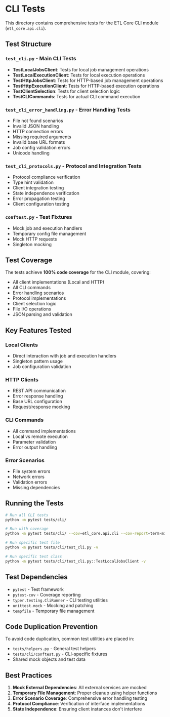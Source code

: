 # CLI Tests

This directory contains comprehensive tests for the ETL Core CLI module (`etl_core.api.cli`).

## Test Structure

### `test_cli.py` - Main CLI Tests
- **TestLocalJobsClient**: Tests for local job management operations
- **TestLocalExecutionClient**: Tests for local execution operations
- **TestHttpJobsClient**: Tests for HTTP-based job management operations
- **TestHttpExecutionClient**: Tests for HTTP-based execution operations
- **TestClientSelection**: Tests for client selection logic
- **TestCLICommands**: Tests for actual CLI command execution

### `test_cli_error_handling.py` - Error Handling Tests
- File not found scenarios
- Invalid JSON handling
- HTTP connection errors
- Missing required arguments
- Invalid base URL formats
- Job config validation errors
- Unicode handling

### `test_cli_protocols.py` - Protocol and Integration Tests
- Protocol compliance verification
- Type hint validation
- Client integration testing
- State independence verification
- Error propagation testing
- Client configuration testing

### `conftest.py` - Test Fixtures
- Mock job and execution handlers
- Temporary config file management
- Mock HTTP requests
- Singleton mocking

## Test Coverage

The tests achieve **100% code coverage** for the CLI module, covering:

- All client implementations (Local and HTTP)
- All CLI commands
- Error handling scenarios
- Protocol implementations
- Client selection logic
- File I/O operations
- JSON parsing and validation

## Key Features Tested

### Local Clients
- Direct interaction with job and execution handlers
- Singleton pattern usage
- Job configuration validation

### HTTP Clients
- REST API communication
- Error response handling
- Base URL configuration
- Request/response mocking

### CLI Commands
- All command implementations
- Local vs remote execution
- Parameter validation
- Error output handling

### Error Scenarios
- File system errors
- Network errors
- Validation errors
- Missing dependencies

## Running the Tests

```bash
# Run all CLI tests
python -m pytest tests/cli/

# Run with coverage
python -m pytest tests/cli/ --cov=etl_core.api.cli --cov-report=term-missing

# Run specific test file
python -m pytest tests/cli/test_cli.py -v

# Run specific test class
python -m pytest tests/cli/test_cli.py::TestLocalJobsClient -v
```

## Test Dependencies

- `pytest` - Test framework
- `pytest-cov` - Coverage reporting
- `typer.testing.CliRunner` - CLI testing utilities
- `unittest.mock` - Mocking and patching
- `tempfile` - Temporary file management

## Code Duplication Prevention

To avoid code duplication, common test utilities are placed in:
- `tests/helpers.py` - General test helpers
- `tests/cli/conftest.py` - CLI-specific fixtures
- Shared mock objects and test data

## Best Practices

1. **Mock External Dependencies**: All external services are mocked
2. **Temporary File Management**: Proper cleanup using helper functions
3. **Error Scenario Coverage**: Comprehensive error handling testing
4. **Protocol Compliance**: Verification of interface implementations
5. **State Independence**: Ensuring client instances don't interfere
